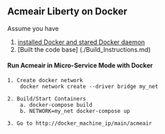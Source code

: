 ## Acmeair Liberty on Docker 


Assume you have 
1. [installed Docker and stared Docker daemon](https://docs.docker.com/installation/)
2. [Built the code base] (./Build_Instructions.md) 
	
		
#### Run Acmeair in Micro-Service Mode with Docker

	1. Create docker network
		docker network create --driver bridge my_net
	
	2. Build/Start Containers
		a. docker-compose build
		b. NETWORK=my_net docker-compose up
	
	3. Go to http://docker_machine_ip/main/acmeair
	




	